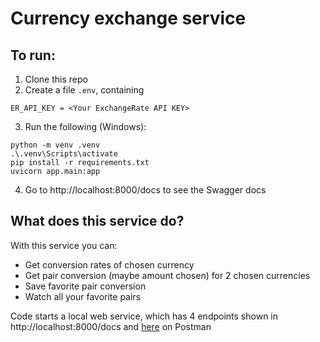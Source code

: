 # Currency exchange service

## To run:

1. Clone this repo
2. Create a file `.env`, containing
```
ER_API_KEY = <Your ExchangeRate API KEY>
```
3. Run the following (Windows):
```
python -m venv .venv
.\.venv\Scripts\activate
pip install -r requirements.txt
uvicorn app.main:app
``` 
4. Go to http://localhost:8000/docs to see the Swagger docs

## What does this service do?

With this service you can:

+ Get conversion rates of chosen currency
+ Get pair conversion (maybe amount chosen) for 2 chosen currencies
+ Save favorite pair conversion
+ Watch all your favorite pairs 

Code starts a local web service, which has 4 endpoints shown in http://localhost:8000/docs and [here](https://www.postman.com/egorliap/my-workspace/) on Postman

